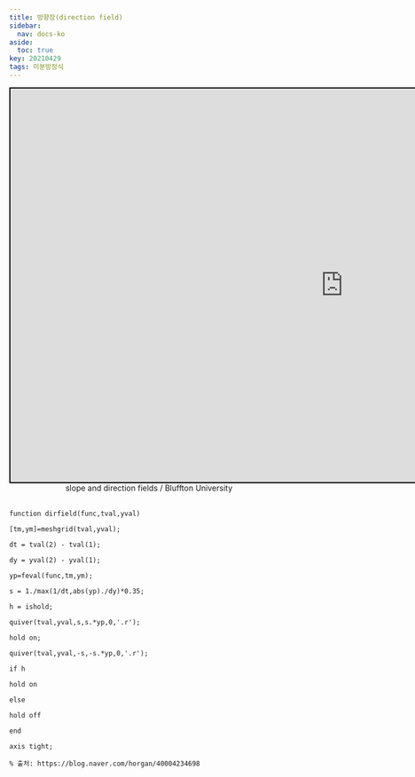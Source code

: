 ```yaml
---
title: 방향장(direction field)
sidebar:
  nav: docs-ko
aside:
  toc: true
key: 20210429
tags: 미분방정식
---
```

<center>
  <iframe style="border-width:2px; border-color:black; border-style:solid;" width = "1200" height = "710"frameborder = "0" src="https://homepages.bluffton.edu/~nesterd/apps/slopefields.html"></iframe>
  <br>
  slope and direction fields / Bluffton University
  <br>
  <br>
</center>

```{MATLAB}
function dirfield(func,tval,yval)

[tm,ym]=meshgrid(tval,yval);

dt = tval(2) - tval(1);

dy = yval(2) - yval(1);

yp=feval(func,tm,ym);

s = 1./max(1/dt,abs(yp)./dy)*0.35;

h = ishold;

quiver(tval,yval,s,s.*yp,0,'.r');

hold on;

quiver(tval,yval,-s,-s.*yp,0,'.r');

if h

hold on

else  

hold off

end

axis tight;

% 출처: https://blog.naver.com/horgan/40004234698
```